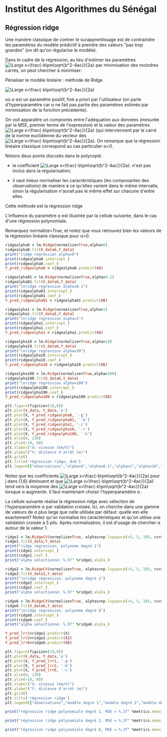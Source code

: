 
# Institut des Algorithmes du Sénégal

## Régression ridge

Une manière classique de contrer le surapprentissage est de contraindre les paramètres du modèle prédictif à prendre des valeurs "pas trop grandes" (on dit qu'on régularise le modèle).

Dans le cadre de la régression, au lieu d'estimer les paramètres  ![\Large x=\frac{-b\pm\sqrt{b^2-4ac}}{2a}](https://latex.codecogs.com/svg.latex?\Large&space;a_i)  par minimisation des moindres carrés, on peut chercher à minimiser:

Pénaliser le modéle linéaire : méthode de Ridge

![\Large x=\frac{-b\pm\sqrt{b^2-4ac}}{2a}](https://latex.codecogs.com/svg.latex?\Large&space;\sum_{i=1}^n|y[i]-a_0-\sum_{j=1}^da_jx[i]^j|^2+\alpha\sum_{j=1}^da_j^2)



où α est un paramètre positif, fixé a priori par l'utilisateur (on parle d'hyperparamètre car α ne fait pas partie des paramètres estimés par minimisation de la fonction précédente).

On voit apparaître un compromis entre l'adéquation aux données (mesurée par la MSE, premier terme de l'expression) et la valeur des paramètres  
![\Large x=\frac{-b\pm\sqrt{b^2-4ac}}{2a}](https://latex.codecogs.com/svg.latex?\Large&space;a_j) (qui interviennent par le carré de la norme euclidienne du vecteur des  ![\Large x=\frac{-b\pm\sqrt{b^2-4ac}}{2a}](https://latex.codecogs.com/svg.latex?\Large&space;a_d). On remarque que la régression linéaire classique correspond au cas particulier α=0.


Notons deux points discutés dans le polycopié:

- le coefficient ![\Large x=\frac{-b\pm\sqrt{b^2-4ac}}{2a}](https://latex.codecogs.com/svg.latex?\Large&space;a_0). n'est pas inclus dans la régularisation;

- il vaut mieux normaliser les caractéristiques (les composantes des observations) de manière à ce qu'elles varient dans le même intervalle, sinon la régularisation n'aurait pas le même effet sur chacune d'entre elles.


Cette méthode est la régression ridge

L'influence du paramètre α est illustrée par la cellule suivante, dans le cas d'une régression polynomiale.

Remarquez normalize=True, et notez que vous retrouvez bien les valeurs de la régression linéaire classique pour α=0.


```ruby
ridgealpha0 = lm.Ridge(normalize=True,alpha=0)
ridgealpha0.fit(X_data6,Y_data)
print("ridge regression alpha=0")
print(ridgealpha0.intercept_)
print(ridgealpha0.coef_)
Y_pred_ridgealpha0 = ridgealpha0.predict(X6)

ridgealpha01 = lm.Ridge(normalize=True,alpha=0.1)
ridgealpha01.fit(X_data6,Y_data)
print("\nridge regression alpha=0.1")
print(ridgealpha01.intercept_)
print(ridgealpha01.coef_)
Y_pred_ridgealpha01 = ridgealpha01.predict(X6)

ridgealpha1 = lm.Ridge(normalize=True,alpha=1)
ridgealpha1.fit(X_data6,Y_data)
print("\nridge regression alpha=1")
print(ridgealpha1.intercept_)
print(ridgealpha1.coef_)
Y_pred_ridgealpha1 = ridgealpha1.predict(X6)

ridgealpha10 = lm.Ridge(normalize=True,alpha=10)
ridgealpha10.fit(X_data6,Y_data)
print("\nridge regression alpha=10")
print(ridgealpha10.intercept_)
print(ridgealpha10.coef_)
Y_pred_ridgealpha10 = ridgealpha10.predict(X6)

ridgealpha100 = lm.Ridge(normalize=True,alpha=100)
ridgealpha100.fit(X_data6,Y_data)
print("\nridge regression alpha=100")
print(ridgealpha100.intercept_)
print(ridgealpha100.coef_)
Y_pred_ridgealpha100 = ridgealpha100.predict(X6)

plt.figure(figsize=(10,6))
plt.plot(X_data, Y_data,'o')
plt.plot(X, Y_pred_ridgealpha0, '-g')
plt.plot(X, Y_pred_ridgealpha01, '-b')
plt.plot(X, Y_pred_ridgealpha1, '-c')
plt.plot(X, Y_pred_ridgealpha10, '-r')
plt.plot(X, Y_pred_ridgealpha100, '-k')
plt.xlim(0, 130)
plt.ylim(-10, 80)
plt.xlabel("X: vitesse (km/h)")
plt.ylabel("Y: distance d'arrêt (m)")
plt.grid()
plt.title('régression ridge, d=6')
plt.legend(["observations","alpha=0","alpha=0.1","alpha=1","alpha=10","alpha=100"]);
```

Notez que les coefficients ![\Large x=\frac{-b\pm\sqrt{b^2-4ac}}{2a}](https://latex.codecogs.com/svg.latex?\Large&space;a_j) pour j dans (1,6) diminuent et que ![\Large x=\frac{-b\pm\sqrt{b^2-4ac}}{2a}](https://latex.codecogs.com/svg.latex?\Large&space;a_0) tend vers la moyenne des ![\Large x=\frac{-b\pm\sqrt{b^2-4ac}}{2a}](https://latex.codecogs.com/svg.latex?\Large&space;Ydata[i]) lorsque α augmente. Il faut maintenant choisir l'hyperparamètre α .




   
La cellule suivante réalise la régression ridge avec sélection de l'hyperparamètre  α  par validation croisée. Ici, on cherche dans une gamme de valeurs de  α  plus large que celle utilisée par défaut: quelle est-elle exactement? Notez qu'on normalise les caractéristiques et qu'on utilise une validation croisée à 5 plis. Après normalisation, il est d'usage de chercher  α  autour de la valeur 1.

```ruby
ridge1 = lm.RidgeCV(normalize=True, alphas=np.logspace(-5, 5, 20), cv=5)
ridge1.fit(X_data,Y_data)
print("ridge regression, polynome degré 1")
print(ridge1.intercept_)
print(ridge1.coef_)
print("alpha sélectionné: %.5f" %ridge1.alpha_)

ridge2 = lm.RidgeCV(normalize=True, alphas=np.logspace(-5, 5, 20), cv=5)
ridge2.fit(X_data2,Y_data)
print("\nridge regression, polynome degré 2")
print(ridge2.intercept_)
print(ridge2.coef_)
print("alpha sélectionné: %.5f" %ridge2.alpha_)

ridge6 = lm.RidgeCV(normalize=True, alphas=np.logspace(-5, 5, 20), cv=5)
ridge6.fit(X_data6,Y_data)
print("\nridge regression, polynome degré 6")
print(ridge6.intercept_)
print(ridge6.coef_)
print("alpha sélectionné: %.5f" %ridge6.alpha_)
```

```ruby
Y_pred_lrr1=ridge1.predict(X)
Y_pred_lrr2=ridge2.predict(X2)
Y_pred_lrr6=ridge6.predict(X6)

plt.figure(figsize=(10,6))
plt.plot(X_data, Y_data,'o')
plt.plot(X, Y_pred_lrr1, '-g')
plt.plot(X, Y_pred_lrr2, '-b')
plt.plot(X, Y_pred_lrr6, '-c')
plt.xlim(0, 130)
plt.ylim(-10, 80)
plt.xlabel("X: vitesse (km/h)")
plt.ylabel("Y: distance d'arrêt (m)")
plt.grid()
plt.title('régression ridge')
plt.legend(["observations","modèle degré 1","modèle degré 2","modèle degré 6"]);
```

```ruby
print("régression ridge polynomiale degré 1, MSE = %.2f" %metrics.mean_squared_error(Y_data,ridge1.predict(X_data)))

print("régression ridge polynomiale degré 2, MSE = %.2f" %metrics.mean_squared_error(Y_data,ridge2.predict(X_data2)))

print("régression ridge polynomiale degré 6, MSE = %.2f" %metrics.mean_squared_error(Y_data,ridge6.predict(X_data6)))
```
